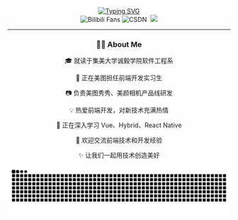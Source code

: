 <div align="center">
    <a href="https://git.io/typing-svg">
        <img src="https://readme-typing-svg.herokuapp.com?font=Fira+Code&size=40&pause=1000&center=true&vCenter=true&width=870&height=100&lines=Hello+World!+%F0%9F%91%8B+I'm+%E5%B0%8F%E5%BA%84zzz;A+Frontend+Developer+%26+Tech+Enthusiast+%F0%9F%8C%9F" alt="Typing SVG" />
    </a>
</div>

<div align="center">
    <img src="https://img.shields.io/badge/dynamic/json?logoColor=fff&logo=bilibili&color=000&labelColor=ff69b4&label=Bilibili&query=$.data.follower&suffix=%20Fans&url=https%3A%2F%2Fapi.bilibili.com%2Fx%2Frelation%2Fstat%3Fvmid%3D489516025" alt="Bilibili Fans">
    <img src="https://img.shields.io/badge/CSDN-%E7%9C%9F%E7%9A%84%E5%BE%88%E4%B8%8A%E8%BF%9B%20%7C%204520%20Fans-red.svg?logo=CSDN&logoColor=white" alt="CSDN">
    <img src="https://img.shields.io/badge/dynamic/json?logoColor=fff&logo=Github&color=000&labelColor=666&label=Github&query=%24.data.totalSubs&suffix=%20followers&url=https%3A%2F%2Fapi.spencerwoo.com%2Fsubstats%2F%3Fsource%3Dgithub%26queryKey%3D-UJiMeiniversity-Zhuang" alt="">
    <img src="https://komarev.com/ghpvc/?username=JiMei-University-Zhuang&&style=flat-square">
</div>

<hr>

<div align="center">
    <h3>👨‍💻 About Me</h3>
    <p>🎓 就读于集美大学诚毅学院软件工程系</p>
    <p>💼 正在美图担任前端开发实习生</p>
    <p>📷 负责美图秀秀、美颜相机产品线研发</p>
    <p>💡 热爱前端开发，对新技术充满热情</p>
    <p>🌱 正在深入学习 Vue、Hybrid、React Native</p>
    <p>💬 欢迎交流前端技术和开发经验</p>
    <p>✨ 让我们一起用技术创造美好</p>
</div>

<picture>
  <source media="(prefers-color-scheme: dark)" srcset="https://raw.githubusercontent.com/JiMei-University-Zhuang/JiMei-University-Zhuang/output/github-contribution-grid-snake-dark.svg">
  <source media="(prefers-color-scheme: light)" srcset="https://raw.githubusercontent.com/JiMei-University-Zhuang/JiMei-University-Zhuang/output/github-contribution-grid-snake.svg">
  <img alt="github-snake" src="https://raw.githubusercontent.com/JiMei-University-Zhuang/JiMei-University-Zhuang/output/github-contribution-grid-snake.svg">
</picture>
